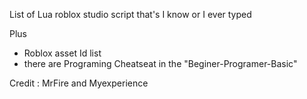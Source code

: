 List of Lua roblox studio script that's I know or I ever typed

Plus 
- Roblox asset Id list
- there are Programing Cheatseat in the "Beginer-Programer-Basic"

Credit : MrFire and Myexperience